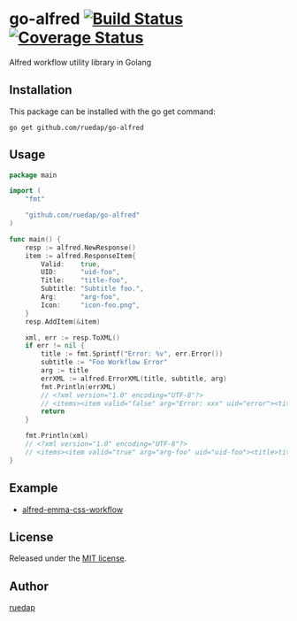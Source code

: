# go-alfred [![Build Status](http://img.shields.io/travis/ruedap/go-alfred.svg?style=flat-square)](https://travis-ci.org/ruedap/go-alfred) [![Coverage Status](http://img.shields.io/coveralls/ruedap/go-alfred/master.svg?style=flat-square)](https://coveralls.io/r/ruedap/go-alfred)

Alfred workflow utility library in Golang


## Installation

This package can be installed with the go get command:

```
go get github.com/ruedap/go-alfred
```

## Usage

``` go
package main

import (
	"fmt"

	"github.com/ruedap/go-alfred"
)

func main() {
	resp := alfred.NewResponse()
	item := alfred.ResponseItem{
		Valid:    true,
		UID:      "uid-foo",
		Title:    "title-foo",
		Subtitle: "Subtitle foo.",
		Arg:      "arg-foo",
		Icon:     "icon-foo.png",
	}
	resp.AddItem(&item)

	xml, err := resp.ToXML()
	if err != nil {
		title := fmt.Sprintf("Error: %v", err.Error())
		subtitle := "Foo Workflow Error"
        arg := title
		errXML := alfred.ErrorXML(title, subtitle, arg)
		fmt.Println(errXML)
		// <?xml version="1.0" encoding="UTF-8"?>
		// <items><item valid="false" arg="Error: xxx" uid="error"><title>Error: xxx</title><subtitle>Foo Workflow Error</subtitle><icon>/System/Library/CoreServices/CoreTypes.bundle/Contents/Resources/AlertStopIcon.icns</icon></item></items>
		return
	}

	fmt.Println(xml)
	// <?xml version="1.0" encoding="UTF-8"?>
	// <items><item valid="true" arg="arg-foo" uid="uid-foo"><title>title-foo</title><subtitle>Subtitle foo.</subtitle><icon>icon-foo.png</icon></item></items>
}
```

## Example

* [alfred-emma-css-workflow](https://github.com/ruedap/alfred-emma-css-workflow)


## License

Released under the [MIT license](http://ruedap.mit-license.org/2015).


## Author

[ruedap](https://github.com/ruedap)
